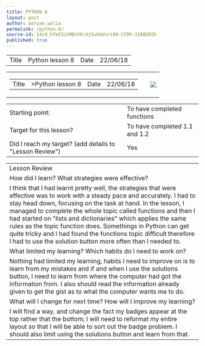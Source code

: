 ```yaml
---
title: PYTHON 8
layout: post
author: aaryan.walia
permalink: /python-8/
source-id: 14cO_hfmISitMEnYKrUj5uXmdvri88-CS9h-31AQUD2k
published: true
---
```

<table>
  <tr>
    <td>Title</td>
    <td>Python lesson 8</td>
    <td>Date</td>
    <td>22/06/18</td>
  </tr>
</table>
<table>
  <tr>
    <td>
      <table>
        <tr>
          <td>Title</td>
          <td>>Python lesson 8</td>
          <td>Date</td>
          <td>22/06/18</td>
         </tr>
      </table>
    </td>
    <td>
      <td class="badgeimages"><img src="https://1203aaryan.github.io/aaryan1203.github.io//images/badge8.png"></td>
    </td>
  </tr>
 </table>

<table>
  <tr>
    <td>Starting point:</td>
    <td>To have completed functions</td>
  </tr>
  <tr>
    <td>Target for this lesson?</td>
    <td>To have completed 1.1 and 1.2</td>
  </tr>
  <tr>
    <td>Did I reach my target? 
(add details to "Lesson Review")</td>
    <td> Yes </td>
  </tr>
</table>


<table>
  <tr>
    <td>Lesson Review</td>
  </tr>
  <tr>
    <td>How did I learn? What strategies were effective? </td>
  </tr>
  <tr>
    <td>I think that I had learnt pretty well, the strategies that were effective was to work with a steady pace and accurately. I had to stay head down, focusing on the task at hand. In the lesson, I managed to complete the whole topic called functions and then I had started on "lists and dictionaries" which applies the same rules as the topic function does. Somethings in Python can get quite tricky and I had found the functions topic difficult therefore I had to use the solution button more often than I needed to. </td>
  </tr>
  <tr>
    <td>What limited my learning? Which habits do I need to work on? </td>
  </tr>
  <tr>
    <td>Nothing had limited my learning, habits I need to improve on is to learn from my mistakes and if and when I use the solutions button, I need to learn from where the computer had got the information from. I also should read the information already given to get the gist as to what the computer wants me to do.</td>
  </tr>
  <tr>
    <td>What will I change for next time? How will I improve my learning?</td>
  </tr>
  <tr>
    <td>I will find a way, and change the fact my badges appear at the top rather that the bottom; I will need to reformat my entire layout so that I will be able to sort out the badge problem. I should also limit using the solutions button and learn from that.</td>
  </tr>
</table>



